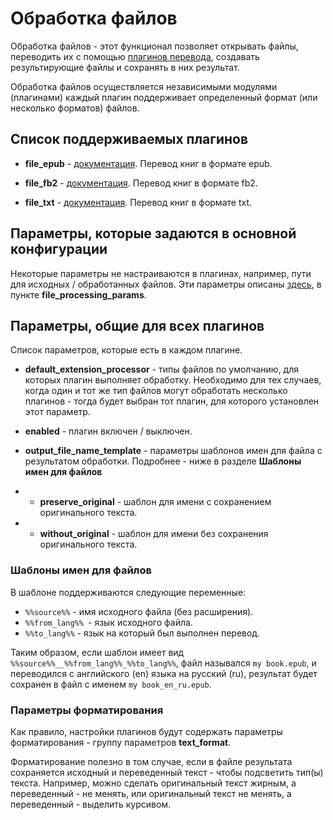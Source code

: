 # Обработка файлов

Обработка файлов - этот функционал позволяет открывать файлы, 
переводить их с помощью [плагинов перевода](translate_text.md), 
создавать результирующие файлы и сохранять в них результат.

Обработка файлов осуществляется независимыми модулями (плагинами) каждый плагин поддерживает определенный формат
(или несколько форматов) файлов.

## Список поддерживаемых плагинов

* **file_epub** - [документация](plugins-file-processing/file_epub.md). Перевод книг в формате epub.


* **file_fb2** - [документация](plugins-file-processing/file_fb2.md). Перевод книг в формате fb2.


* **file_txt** - [документация](plugins-file-processing/file_txt.md). Перевод книг в формате txt.

## Параметры, которые задаются в основной конфигурации

Некоторые параметры не настраиваются в плагинах, например, пути для исходных / обработанных файлов.
Эти параметры описаны [здесь](options.md), в пункте **file_processing_params**.

## Параметры, общие для всех плагинов

Список параметров, которые есть в каждом плагине.

* **default_extension_processor** - типы файлов по умолчанию, для которых плагин выполняет обработку.
  Необходимо для тех случаев, когда один и тот же тип файлов могут обработать несколько плагинов - 
  тогда будет выбран тот плагин, для которого установлен этот параметр.


* **enabled** - плагин включен / выключен.


* **output_file_name_template** - параметры шаблонов имен для файла с результатом обработки. Подробнее - ниже в разделе
  **Шаблоны имен для файлов**
* * **preserve_original** - шаблон для имени с сохранением оригинального текста. 
* * **without_original** - шаблон для имени без сохранения оригинального текста.

### Шаблоны имен для файлов

В шаблоне поддерживаются следующие переменные:

* `%%source%%` - имя исходного файла (без расширения).
* `%%from_lang%% `- язык исходного файла.
* `%%to_lang%%` - язык на который был выполнен перевод.

Таким образом, если шаблон имеет вид `%%source%%__%%from_lang%%_%%to_lang%%`, файл назывался `my book.epub`,
и переводился с английского (en) языка на русский (ru), результат будет сохранен в файл с именем `my book_en_ru.epub`.

### Параметры форматирования
Как правило, настройки плагинов будут содержать параметры форматирования - группу параметров **text_format**.

Форматирование полезно в том случае, если в файле результата сохраняется исходный и переведенный текст - 
чтобы подсветить тип(ы) текста. Например, можно сделать оригинальный текст жирным, а переведенный - не менять,
или оригинальный текст не менять, а переведенный - выделить курсивом.
